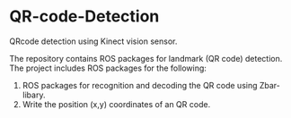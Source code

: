 QR-code-Detection
=================

QRcode detection using Kinect vision sensor.

The repository contains ROS packages for landmark (QR code) detection.  The project includes ROS packages for the following:

1. ROS packages for recognition and decoding the QR code using Zbar-libary.
2. Write the position (x,y) coordinates of an QR code.



